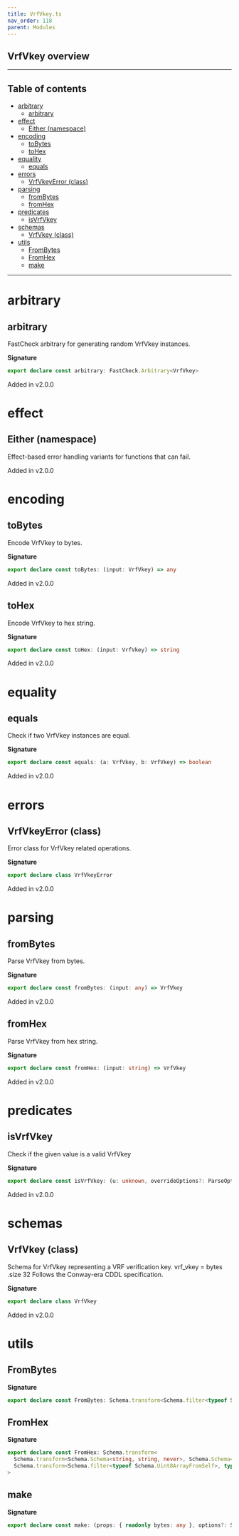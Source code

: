 ```yaml
---
title: VrfVkey.ts
nav_order: 118
parent: Modules
---
```


## VrfVkey overview

---

<h2 class="text-delta">Table of contents</h2>

- [arbitrary](#arbitrary)
  - [arbitrary](#arbitrary-1)
- [effect](#effect)
  - [Either (namespace)](#either-namespace)
- [encoding](#encoding)
  - [toBytes](#tobytes)
  - [toHex](#tohex)
- [equality](#equality)
  - [equals](#equals)
- [errors](#errors)
  - [VrfVkeyError (class)](#vrfvkeyerror-class)
- [parsing](#parsing)
  - [fromBytes](#frombytes)
  - [fromHex](#fromhex)
- [predicates](#predicates)
  - [isVrfVkey](#isvrfvkey)
- [schemas](#schemas)
  - [VrfVkey (class)](#vrfvkey-class)
- [utils](#utils)
  - [FromBytes](#frombytes-1)
  - [FromHex](#fromhex-1)
  - [make](#make)

---

# arbitrary

## arbitrary

FastCheck arbitrary for generating random VrfVkey instances.

**Signature**

```ts
export declare const arbitrary: FastCheck.Arbitrary<VrfVkey>
```

Added in v2.0.0

# effect

## Either (namespace)

Effect-based error handling variants for functions that can fail.

Added in v2.0.0

# encoding

## toBytes

Encode VrfVkey to bytes.

**Signature**

```ts
export declare const toBytes: (input: VrfVkey) => any
```

Added in v2.0.0

## toHex

Encode VrfVkey to hex string.

**Signature**

```ts
export declare const toHex: (input: VrfVkey) => string
```

Added in v2.0.0

# equality

## equals

Check if two VrfVkey instances are equal.

**Signature**

```ts
export declare const equals: (a: VrfVkey, b: VrfVkey) => boolean
```

Added in v2.0.0

# errors

## VrfVkeyError (class)

Error class for VrfVkey related operations.

**Signature**

```ts
export declare class VrfVkeyError
```

Added in v2.0.0

# parsing

## fromBytes

Parse VrfVkey from bytes.

**Signature**

```ts
export declare const fromBytes: (input: any) => VrfVkey
```

Added in v2.0.0

## fromHex

Parse VrfVkey from hex string.

**Signature**

```ts
export declare const fromHex: (input: string) => VrfVkey
```

Added in v2.0.0

# predicates

## isVrfVkey

Check if the given value is a valid VrfVkey

**Signature**

```ts
export declare const isVrfVkey: (u: unknown, overrideOptions?: ParseOptions | number) => u is VrfVkey
```

Added in v2.0.0

# schemas

## VrfVkey (class)

Schema for VrfVkey representing a VRF verification key.
vrf_vkey = bytes .size 32
Follows the Conway-era CDDL specification.

**Signature**

```ts
export declare class VrfVkey
```

Added in v2.0.0

# utils

## FromBytes

**Signature**

```ts
export declare const FromBytes: Schema.transform<Schema.filter<typeof Schema.Uint8ArrayFromSelf>, typeof VrfVkey>
```

## FromHex

**Signature**

```ts
export declare const FromHex: Schema.transform<
  Schema.transform<Schema.Schema<string, string, never>, Schema.Schema<Uint8Array, Uint8Array, never>>,
  Schema.transform<Schema.filter<typeof Schema.Uint8ArrayFromSelf>, typeof VrfVkey>
>
```

## make

**Signature**

```ts
export declare const make: (props: { readonly bytes: any }, options?: Schema.MakeOptions | undefined) => VrfVkey
```
